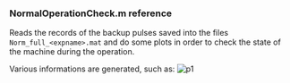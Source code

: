 ### NormalOperationCheck.m reference

Reads the records of the backup pulses saved into the files `Norm_full_<expname>.mat` and do some plots in order to check the state of the machine during the operation.

Various informations are generated, such as:
![p1](https://wikis.cern.ch/display/CTF3OP/Loaded+runs?preview=/90718200/90719785/Norm_full_Loaded43MW_1_charge_distribution.jpg)

